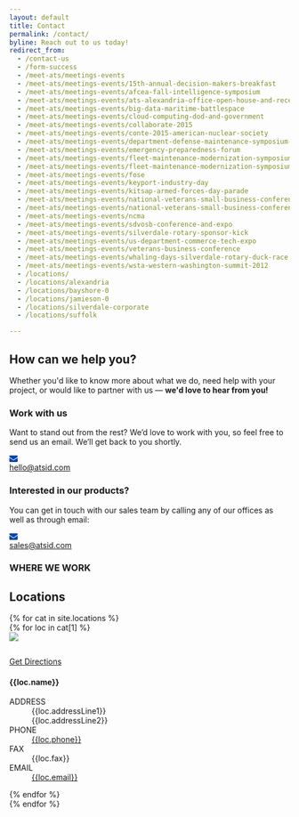 ```yaml
---
layout: default
title: Contact
permalink: /contact/
byline: Reach out to us today!
redirect_from:
  - /contact-us
  - /form-success
  - /meet-ats/meetings-events
  - /meet-ats/meetings-events/15th-annual-decision-makers-breakfast
  - /meet-ats/meetings-events/afcea-fall-intelligence-symposium
  - /meet-ats/meetings-events/ats-alexandria-office-open-house-and-reception-invitation
  - /meet-ats/meetings-events/big-data-maritime-battlespace
  - /meet-ats/meetings-events/cloud-computing-dod-and-government
  - /meet-ats/meetings-events/collaborate-2015
  - /meet-ats/meetings-events/conte-2015-american-nuclear-society
  - /meet-ats/meetings-events/department-defense-maintenance-symposium-and-exhibition
  - /meet-ats/meetings-events/emergency-preparedness-forum
  - /meet-ats/meetings-events/fleet-maintenance-modernization-symposium
  - /meet-ats/meetings-events/fleet-maintenance-modernization-symposium-fmms-2013
  - /meet-ats/meetings-events/fose
  - /meet-ats/meetings-events/keyport-industry-day
  - /meet-ats/meetings-events/kitsap-armed-forces-day-parade
  - /meet-ats/meetings-events/national-veterans-small-business-conference
  - /meet-ats/meetings-events/national-veterans-small-business-conference-0
  - /meet-ats/meetings-events/ncma
  - /meet-ats/meetings-events/sdvosb-conference-and-expo
  - /meet-ats/meetings-events/silverdale-rotary-sponsor-kick
  - /meet-ats/meetings-events/us-department-commerce-tech-expo
  - /meet-ats/meetings-events/veterans-business-conference
  - /meet-ats/meetings-events/whaling-days-silverdale-rotary-duck-race
  - /meet-ats/meetings-events/wsta-western-washington-summit-2012
  - /locations/
  - /locations/alexandria
  - /locations/bayshore-0
  - /locations/jamieson-0
  - /locations/silverdale-corporate
  - /locations/suffolk

---
```


<article class="hero hero--contact">
    <div class="hero__content hero__content--short">
        <h2 class="hero__title">How can we help you?</h2>
        <p class="hero__summary">Whether you'd like to know more about what we do, need help with your project, or would like to partner with us &mdash; <strong>we'd love to hear from you!</strong></p>    
    </div>
</article>

<section class="contact-container">
    <article class="contact-information">
        <div>
            <h3>Work with us</h3>
            <p>Want to stand out from the rest? We’d love to work with you, so feel free to send us an email. We’ll get back to you shortly.
            <div class="mail-link">
                <div class="mail-icon">
                    <svg version="1.1" xmlns="http://www.w3.org/2000/svg" xmlns:xlink="http://www.w3.org/1999/xlink" width="15" height="15" viewBox="0 0 14 14">
                        <path d="M14 5.547v6.203q0 0.516-0.367 0.883t-0.883 0.367h-11.5q-0.516 0-0.883-0.367t-0.367-0.883v-6.203q0.344 0.383 0.789 0.68 2.828 1.922 3.883 2.695 0.445 0.328 0.723 0.512t0.738 0.375 0.859 0.191h0.016q0.398 0 0.859-0.191t0.738-0.375 0.723-0.512q1.328-0.961 3.891-2.695 0.445-0.305 0.781-0.68zM14 3.25q0 0.617-0.383 1.18t-0.953 0.961q-2.937 2.039-3.656 2.539-0.078 0.055-0.332 0.238t-0.422 0.297-0.406 0.254-0.449 0.211-0.391 0.070h-0.016q-0.18 0-0.391-0.070t-0.449-0.211-0.406-0.254-0.422-0.297-0.332-0.238q-0.711-0.5-2.047-1.426t-1.602-1.113q-0.484-0.328-0.914-0.902t-0.43-1.066q0-0.609 0.324-1.016t0.926-0.406h11.5q0.508 0 0.879 0.367t0.371 0.883z" fill="#0045AC"></path>
                    </svg>
                </div>
                <a href="mailto:hello@atsid.com">hello@atsid.com</a>
            </div>
            </p>
        </div>
        <div>
            <h3>Interested in our products?</h3>
            <p>You can get in touch with our sales team by calling any of our offices as well as through email: 
            <div class="mail-link">
                <div class="mail-icon">
                    <svg version="1.1" xmlns="http://www.w3.org/2000/svg" xmlns:xlink="http://www.w3.org/1999/xlink" width="15" height="15" viewBox="0 0 14 14">
                        <path d="M14 5.547v6.203q0 0.516-0.367 0.883t-0.883 0.367h-11.5q-0.516 0-0.883-0.367t-0.367-0.883v-6.203q0.344 0.383 0.789 0.68 2.828 1.922 3.883 2.695 0.445 0.328 0.723 0.512t0.738 0.375 0.859 0.191h0.016q0.398 0 0.859-0.191t0.738-0.375 0.723-0.512q1.328-0.961 3.891-2.695 0.445-0.305 0.781-0.68zM14 3.25q0 0.617-0.383 1.18t-0.953 0.961q-2.937 2.039-3.656 2.539-0.078 0.055-0.332 0.238t-0.422 0.297-0.406 0.254-0.449 0.211-0.391 0.070h-0.016q-0.18 0-0.391-0.070t-0.449-0.211-0.406-0.254-0.422-0.297-0.332-0.238q-0.711-0.5-2.047-1.426t-1.602-1.113q-0.484-0.328-0.914-0.902t-0.43-1.066q0-0.609 0.324-1.016t0.926-0.406h11.5q0.508 0 0.879 0.367t0.371 0.883z" fill="#0045AC"></path>
                    </svg>
                </div>
                <a href="mailto:sales@atsid.com">sales@atsid.com</a>
            </div>
            </p>
        </div>
    </article>
    <article id="locations" class="contact-locations">
        <h3>WHERE WE WORK</h3>
        <h2>Locations</h2>
        {% for cat in site.locations %}
            <div class="location-list">
            {% for loc in cat[1] %}
                <div class="location-list__item">
                    <a class="location-list__item__photo" target="_blank" href="{{loc.link}}">
                        <img src="{{loc.photo}}"/>
                        <div class="location-list__item__photo__hover">
                            <div class="directions-icon">
                                <svg version="1.1" xmlns="http://www.w3.org/2000/svg" xmlns:xlink="http://www.w3.org/1999/xlink" width="16" height="28" viewBox="0 0 8 14">
                                    <path d="M6 5q0-0.828-0.586-1.414t-1.414-0.586-1.414 0.586-0.586 1.414 0.586 1.414 1.414 0.586 1.414-0.586 0.586-1.414zM8 5q0 0.852-0.258 1.398l-2.844 6.047q-0.125 0.258-0.371 0.406t-0.527 0.148-0.527-0.148-0.363-0.406l-2.852-6.047q-0.258-0.547-0.258-1.398 0-1.656 1.172-2.828t2.828-1.172 2.828 1.172 1.172 2.828z" fill="#fff"></path>
                                    </svg>
                            </div>
                            <div>Get Directions</div>
                        </div>
                    </a>
                    <h4>{{loc.name}}</h4>
                    <dl>
                        <dt>ADDRESS</dt>
                        <dd>
                            <div>{{loc.addressLine1}}</div>
                            <div>{{loc.addressLine2}}</div>
                        </dd>
                        <dt>PHONE</dt>
                        <dd><a href="tel:{{loc.phone}}">{{loc.phone}}</a></dd>
                        <dt>FAX</dt>
                        <dd>{{loc.fax}}</dd>
                        <dt>EMAIL</dt>
                        <dd><a href="mailto:{{loc.email}}">{{loc.email}}</a></dd>
                    </dl>
                </div>
            {% endfor %}
            </div>
        {% endfor %}
    </article>
</section>
